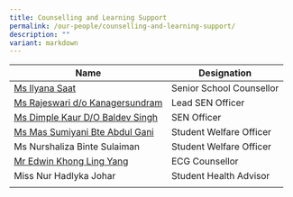```yaml
---
title: Counselling and Learning Support
permalink: /our-people/counselling-and-learning-support/
description: ""
variant: markdown
---
```

| Name | Designation | 
| -------- | -------- | 
|[Ms Ilyana Saat](mailto:ilyana_saat@schools.gov.sg)|Senior School Counsellor
|[Ms Rajeswari d/o Kanagersundram](mailto:rajeswari_kanagersundram@schools.gov.sg)|Lead SEN Officer
|[Ms Dimple Kaur D/O Baldev Singh](mailto:Dimple_Kaur_Baldev_Singh@schools.gov.sg)|SEN Officer
|[Ms Mas Sumiyani Bte Abdul Gani](mailto:Mas_Sumiyani_Abdul_Gani@schools.gov.sg)|Student Welfare Officer
|Ms Nurshaliza Binte Sulaiman|Student Welfare Officer
|[Mr Edwin Khong Ling Yang](mailto:khong_ling_yang_edwin@schools.gov.sg)|ECG Counsellor
|Miss Nur Hadlyka Johar|Student Health Advisor
||